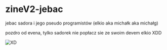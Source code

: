 # zineV2-jebac

jebac sadora i jego pseudo programistów (elkio aka michałk aka michałg)

pozdro od evena, tylko sadorek nie popłacz sie ze swoim devem elkio XDD

![XD](https://media.discordapp.net/attachments/779235034258604064/793120700369862666/Screenshot_20201228-151822_Discord.jpg?width=1025&height=393)
